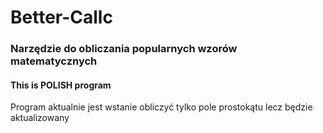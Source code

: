 # Better-Callc
### Narzędzie do obliczania popularnych wzorów matematycznych
#### This is POLISH program
Program aktualnie jest wstanie obliczyć tylko pole prostokątu lecz będzie aktualizowany
